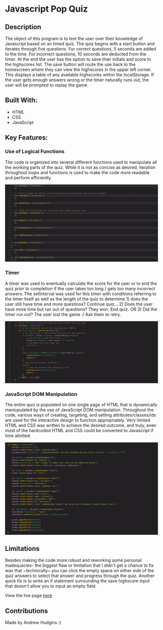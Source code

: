 # Javascript Pop Quiz
## Description
The object of this program is to test the user over their knowledge of Javascript based on an timed quiz. The quiz begins with a start button and iterates through five questions. For correct questions, 5 seconds are added to the time. For incorrect questions, 10 seconds are deducted from the timer. At the end the user has the option to save thier initials and score to the highscores list. The save button will route the use back to the homescreen where they can view the highscores in the upper left corner. This displays a table of any available highscores within the localStorage. If the user gets enough answers wrong or the timer naturally runs out, the user will be prompted to replay the game.

## Built With:
* HTML
* CSS
* JavaScript

## Key Features:
### Use of Logical Functions
The code is organized into several different functions used to manipulate all the working parts of the quiz. While it is not as concise as desired, iteration throughout loops and functions is used to make the code more readable and perform efficiently.

![A screenshot of the multiple functions used to operate the quiz.](./assets/images/functionsREAD.png)

### Timer
A timer was used to eventually calculate the score for the user or to end the quiz prior to completion if the user takes too long / gets too many incorrect answers. The setInterval was used for this timer with conditions referring to the timer itself as well as the length of the quiz to determine 1) does the user still have time and more questinos? Continue quiz... 2) Does the user have more time but ran out of questions? They won. End quiz. OR 3) Did the timer run out? The user lost the game :/ Ask them to retry.

![A screenshot of the timer- using setInterval- to determine the logic of the quiz progression](./assets/images/timerREAD.png)

### JavaScript DOM Manipulation
The entire quiz is populated on one single page of HTML that is dynamically maniupulated by the use of JavaScript DOM manipulation. Throughout the code, various ways of creating, targeting, and setting attributes/classes/ids are used for the interactive design to function appropriately. Very limited HTML and CSS was written to achieve the desired outcome, and truly, even most of the hardcoded HTML and CSS could be converted to Javascript if time allotted.

![A screenshot demonstrating the different ways JavaScript DOM Manipulation was used](./assets/images/DOMmanipulationsREAD.png)

## Limitations
Besides making the code more robust and reworking some personal inadequacies- the biggest flaw or limitation that I didn't get a chance to fix was that ~technically~ you can click the empty space on either side of the quiz answers to select that answer and progress through the quiz. Another quick fix is to write an if statement surrounding the save highscore input that doesn't allow you to input an empty field.

View the live page [here](https://ahudg.github.io/javascript-pop-quiz/)

## Contributions
Made by Andrew Hudgins :)
